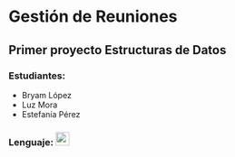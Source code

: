 # Gestión de Reuniones

<h2>Primer proyecto Estructuras de Datos</h2>

<div>
  <h3>Estudiantes:</h3>
  <ul>
    <li>Bryam López</li>
    <li>Luz Mora</li>
    <li>Estefanía Pérez</li>
  </ul>
  
  <h3>Lenguaje:  <img width="24px" src="https://upload.wikimedia.org/wikipedia/commons/1/18/ISO_C%2B%2B_Logo.svg"/>

